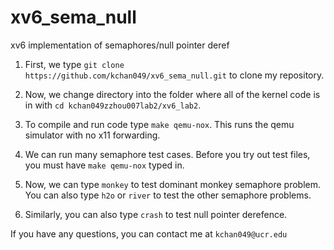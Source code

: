 # xv6_sema_null
xv6 implementation of semaphores/null pointer deref

1. First, we type `git clone https://github.com/kchan049/xv6_sema_null.git` to clone my repository.

2. Now, we change directory into the folder where all of the kernel code is in with `cd kchan049zzhou007lab2/xv6_lab2`.

3. To compile and run code type `make qemu-nox`. This runs the qemu simulator with no x11 forwarding. 

4. We can run many semaphore test cases. Before you try out test files, you must have `make qemu-nox` typed in. 

5. Now, we can type `monkey` to test dominant monkey semaphore problem. You can also type `h2o` or `river` to test the other semaphore problems.

6. Similarly, you can also type `crash` to test null pointer derefence.  

If you have any questions, you can contact me at `kchan049@ucr.edu`


